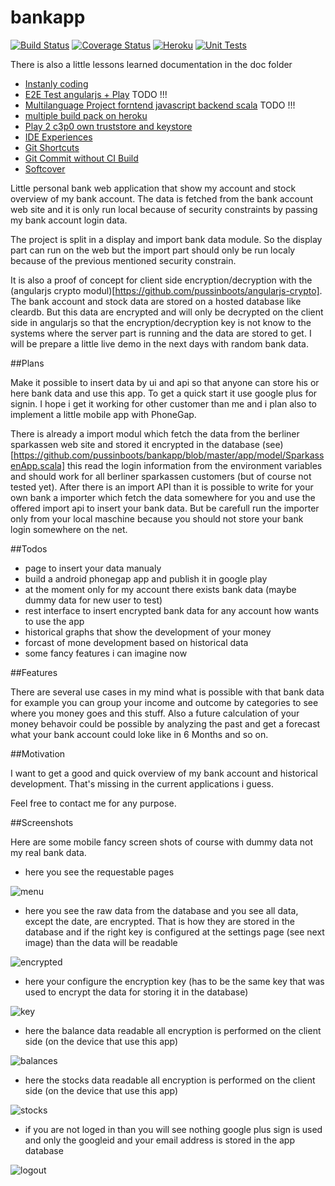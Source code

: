 bankapp
=======
[![Build Status](https://travis-ci.org/pussinboots/bankapp.svg?branch=master)](https://travis-ci.org/pussinboots/bankapp)
[![Coverage Status](https://img.shields.io/coveralls/pussinboots/bankapp.svg)](https://coveralls.io/r/pussinboots/bankapp?branch=master)
[![Heroku](http://heroku-badge.heroku.com/?app=bana)](https://bana.herokuapp.com)
[![Unit Tests](https://unitcover.herokuapp.com/api/pussinboots/bankapp/badge)](https://unitcover.herokuapp.com/#/builds/pussinboots/bankapp/builds)

There is also a little lessons learned documentation in the doc folder
* [Instanly coding](https://github.com/pussinboots/bankapp/blob/master/doc/instanly_coding.md)
* [E2E Test angularjs + Play](https://github.com/pussinboots/bankapp/blob/master/doc/e2etest.md) TODO !!!
* [Multilanguage Project forntend javascript backend scala](https://github.com/pussinboots/bankapp/blob/master/doc/nodejs_play2.md) TODO !!!
* [multiple build pack on heroku](https://github.com/pussinboots/bankapp/blob/master/doc/buildpack.md)
* [Play 2 c3p0 own truststore and keystore](https://github.com/pussinboots/bankapp/blob/master/doc/c3p0.md)
* [IDE Experiences](https://github.com/pussinboots/bankapp/blob/master/doc/ide.md)
* [Git Shortcuts](https://github.com/pussinboots/bankapp/blob/master/doc/git.md)
* [Git Commit without CI Build](http://docs.travis-ci.com/user/how-to-skip-a-build/)
* [Softcover](http://manual.softcover.io/book)

Little personal bank web application that show my account and stock overview of my 
bank account. The data is fetched from the bank account web site and it is only run local
because of security constraints by passing my bank account login data. 

The project is split in a display  and import bank data module. So the display part can run on the web 
but the import part should only be run localy because of the previous mentioned security constrain.

It is also a proof of concept for client side encryption/decryption with the (angularjs crypto modul)[https://github.com/pussinboots/angularjs-crypto]. The bank account and stock data are
stored on a hosted database like cleardb. But this data are encrypted and will only be decrypted on the 
client side in angularjs so that the encryption/decryption key is not know to the systems where the
server part is running and the data are stored to get. I will be prepare a little live demo in
the next days with random bank data.

##Plans

Make it possible to insert data by ui and api so that anyone can store his or here bank data and use this app.
To get a quick start it use google plus for signin. I hope i get it working for other customer than me and
i plan also to implement a little mobile app with PhoneGap.

There is already a import modul which fetch the data from the berliner sparkassen web site and stored it encrypted in the database
(see)[https://github.com/pussinboots/bankapp/blob/master/app/model/SparkassenApp.scala] this read the login information from the
environment variables and should work for all berliner sparkassen customers (but of course not tested yet). After there is an import API
than it is possible to write for your own bank a importer which fetch the data somewhere for you and use the offered import api
to insert your bank data. But be carefull run the importer only from your local maschine because you should not store your bank login somewhere on the net. 

##Todos
* page to insert your data manualy
* build a android phonegap app and publish it in google play
* at the moment only for my account there exists bank data (maybe dummy data for new user to test)
* rest interface to insert encrypted bank data for any account how wants to use the app
* historical graphs that show the development of your money
* forcast of mone development based on historical data
* some fancy features i can imagine now

##Features

There are several use cases in my mind what is possible with that bank data for example you can group your income and outcome by categories to see where you money goes and this stuff. Also a future calculation of your money behavoir could be possible by analyzing the past and get a forecast what your bank account could loke like in 6 Months and so on. 

##Motivation

I want to get a good and quick overview of my bank account and historical development. That's missing in the current applications i guess.

Feel free to contact me for any purpose.

##Screenshots

Here are some mobile fancy screen shots of course with dummy data not my real bank data.

* here you see the requestable pages
 
![menu](https://raw.githubusercontent.com/pussinboots/bankapp/master/public/images/menu.png)

* here you see the raw data from the database and you see all data, except the date, are encrypted. That is how they are stored in the database and if the right key is configured at the settings page (see next image) than the data will be readable

![encrypted](https://raw.githubusercontent.com/pussinboots/bankapp/master/public/images/encrypted.png)

* here your configure the encryption key (has to be the same key that was used to encrypt the data for storing it in the database)

![key](https://raw.githubusercontent.com/pussinboots/bankapp/master/public/images/key.png)

* here the balance data readable all encryption is performed on the client side (on the device that use this app) 

![balances](https://raw.githubusercontent.com/pussinboots/bankapp/master/public/images/balances_mobil.png)

* here the stocks data readable all encryption is performed on the client side (on the device that use this app) 

![stocks](https://raw.githubusercontent.com/pussinboots/bankapp/master/public/images/stocks_mobile.png)

* if you are not loged in than you will see nothing google plus sign is used and only the googleid and your email address is stored in the app database

![logout](https://raw.githubusercontent.com/pussinboots/bankapp/master/public/images/logout.png)

